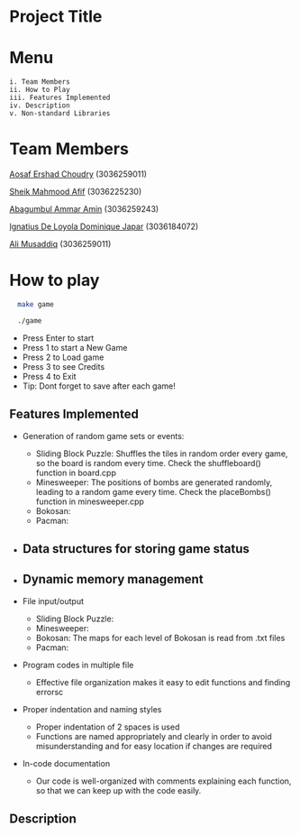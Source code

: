 
# Project Title

# Menu
    i. Team Members
    ii. How to Play
    iii. Features Implemented
    iv. Description
    v. Non-standard Libraries

# Team Members



    





[Aosaf Ershad Choudry](https://github.com/aosaf-e-c) (3036259011)

[Sheik Mahmood Afif](https://github.com/mahmoodafif) (3036225230)

[Abagumbul Ammar Amin](https://github.com/ammar-abagumbul) (3036259243)

[Ignatius De Loyola Dominique Japar](https://github.com/iloevera) (3036184072)

[Ali Musaddiq](https://github.com/Musaddiq101) (3036259011)





# How to play


```bash
  make game
```
```bash
  ./game
```
- Press Enter to start
- Press 1 to start a New Game
- Press 2 to Load game
- Press 3 to see Credits
- Press 4 to Exit
- Tip: Dont forget to save after each game!




    
## Features Implemented

* Generation of random game sets or events:
  - Sliding Block Puzzle: Shuffles the tiles in random order every game, so the board is random every time. Check the shuffleboard() function in board.cpp
  - Minesweeper: The positions of bombs are generated randomly, leading to a random game every time. Check the placeBombs() function in minesweeper.cpp
  - Bokosan:
  - Pacman:
    
* Data structures for storing game status
  - 

* Dynamic memory management
  - 

* File input/output
  - Sliding Block Puzzle:
  - Minesweeper:
  - Bokosan: The maps for each level of Bokosan is read from .txt files
  - Pacman: 

* Program codes in multiple file
  - Effective file organization makes it easy to edit functions and finding errorsc  

* Proper indentation and naming styles
  - Proper indentation of 2 spaces is used
  - Functions are named appropriately and clearly in order to avoid misunderstanding and for easy location if changes are required 

* In-code documentation
  - Our code is well-organized with comments explaining each function, so that we can keep up with the code easily.

## Description
